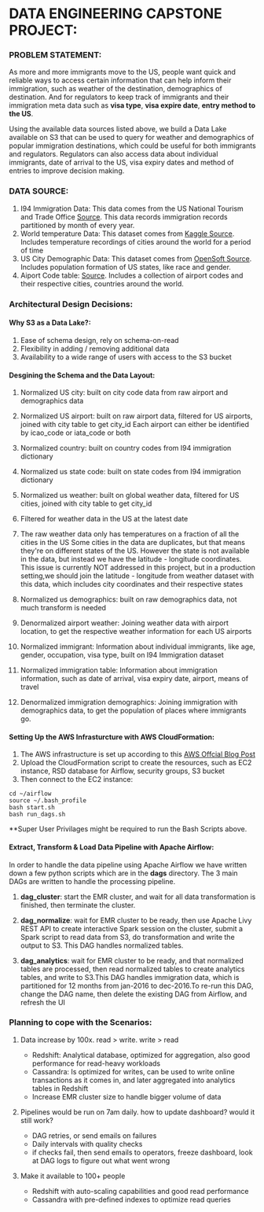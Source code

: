 # DATA ENGINEERING CAPSTONE PROJECT:

### PROBLEM STATEMENT:

As more and more immigrants move to the US, people want quick and reliable ways to access certain information that can help inform their immigration, such as weather of the destination, demographics of destination. And for regulators to keep track of immigrants and their immigration meta data such as **visa type**, **visa expire date**, **entry method to the US**.

Using the available data sources listed above, we build a Data Lake available on S3 that can be used to query for weather and demographics of popular immigration destinations, which could be useful for both immigrants and regulators. Regulators can also access data about individual immigrants, date of arrival to the US, visa expiry dates and method of entries to improve decision making.

### DATA SOURCE:

1. I94 Immigration Data: This data comes from the US National Tourism and Trade Office [Source]('https://travel.trade.gov/research/reports/i94/historical/2016.html'). This data records immigration records partitioned by month of every year.
2. World temperature Data: This dataset comes from [Kaggle Source]('https://www.kaggle.com/berkeleyearth/climate-change-earth-surface-temperature-data'). Includes temperature recordings of cities around the world for a period of time
3. US City Demographic Data: This dataset comes from [OpenSoft Source]('https://public.opendatasoft.com/explore/dataset/us-cities-demographics/export/'). Includes population formation of US states, like race and gender.
4. Aiport Code table: [Source]('https://datahub.io/core/airport-codes#data'). Includes a collection of airport codes and their respective cities, countries around the world.

### Architectural Design Decisions: 
#### Why S3 as a Data Lake?:
1. Ease of schema design, rely on schema-on-read
2. Flexibility in adding / removing additional data
3. Availability to a wide range of users with access to the S3 bucket

#### Desgining the Schema and the Data Layout:

1. Normalized US city: built on city code data from raw airport and demographics data
2. Normalized US airport: built on raw airport data, filtered for US airports, joined with city table to get city_id
                          Each airport can either be identified by icao_code or iata_code or both
3. Normalized country: built on country codes from I94 immigration dictionary
4. Normalized us state code: built on state codes from I94 immigration dictionary
5. Normalized us weather: built on global weather data, filtered for US cities, joined with city table to get city_id
6. Filtered for weather data in the US at the latest date
  
7. The raw weather data only has temperatures on a fraction of all the cities in the US
    Some cities in the data are duplicates, but that means they're on different states of the US. However the state is not available in the data, but instead we have the latitude - longitude coordinates. This issue is currently NOT addressed in this project, but in a production setting,we should join the latitude - longitude from weather dataset with this data, which includes city coordinates and their respective states

8. Normalized us demographics: built on raw demographics data, not much transform is needed
9. Denormalized airport weather: Joining weather data with airport location, to get the respective weather information for each US airports
10. Normalized immigrant: Information about individual immigrants, like age, gender, occupation, visa type, built on I94 Immigration dataset
11. Normalized immigration table: Information about immigration information, such as date of arrival, visa expiry date, airport, means of travel
12. Denormalized immigration demographics: Joining immigration with demographics data, to get the population of places where immigrants go.

#### Setting Up the AWS Infrasturcture with AWS CloudFormation:
1. The AWS infrastructure is set up according to this [AWS Offcial Blog Post]('https://aws.amazon.com/blogs/big-data/build-a-concurrent-data-orchestration-pipeline-using-amazon-emr-and-apache-livy/')
2. Upload the CloudFormation script to create the resources, such as EC2 instance, RSD database for Airflow, security groups, S3 bucket
3. Then connect to the EC2 instance:

```
cd ~/airflow
source ~/.bash_profile
bash start.sh
bash run_dags.sh
```
**Super User Privilages might be required to run the Bash Scripts above.

#### Extract, Transform & Load Data Pipeline with Apache Airflow:

In order to handle the data pipeline using Apache Airflow we have written down a few python scripts which are in the **dags** directory. The 3 main DAGs are written to handle the processing pipeline. 

   1. **dag_cluster**: start the EMR cluster, and wait for all data transformation is finished, then terminate the cluster.
    
   2. **dag_normalize**: wait for EMR cluster to be ready, then use Apache Livy REST API to create interactive Spark session on the cluster, submit a Spark script to read data from S3, do transformation and write the output to S3. This DAG handles normalized tables.
    
   3. **dag_analytics**: wait for EMR cluster to be ready, and that normalized tables are processed, then read normalized tables to create analytics tables, and write to S3.This DAG handles immigration data, which is partitioned for 12 months from jan-2016 to dec-2016.To re-run this DAG, change the DAG name, then delete the existing DAG from Airflow, and refresh the UI
    
### Planning to cope with the Scenarios:

1. Data increase by 100x. read > write. write > read

     - Redshift: Analytical database, optimized for aggregation, also good performance for read-heavy workloads
     - Cassandra: Is optimized for writes, can be used to write online transactions as it comes in, and later aggregated into analytics tables in Redshift
     - Increase EMR cluster size to handle bigger volume of data

2. Pipelines would be run on 7am daily. how to update dashboard? would it still work?

      - DAG retries, or send emails on failures
      - Daily intervals with quality checks
      - if checks fail, then send emails to operators, freeze dashboard, look at DAG logs to figure out what went wrong

3. Make it available to 100+ people

      - Redshift with auto-scaling capabilities and good read performance
      - Cassandra with pre-defined indexes to optimize read queries
